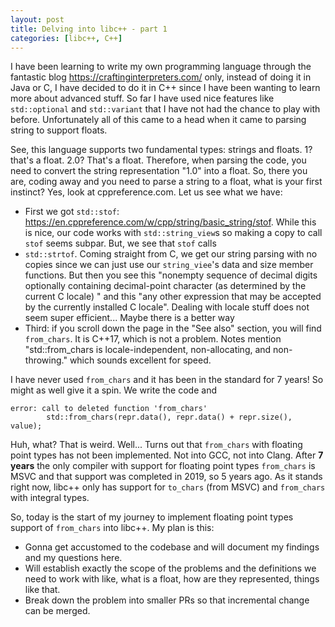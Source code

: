 ```yaml
---
layout: post
title: Delving into libc++ - part 1
categories: [libc++, C++]
---
```

I have been learning to write my own programming language through the fantastic blog https://craftinginterpreters.com/ only, instead of doing it in Java or C, I have decided to do it in C++ since I have been wanting to learn more about advanced stuff. So far I have used nice features like `std::optional` and `std::variant` that I have not had the chance to play with before. Unfortunately all of this came to a head when it came to parsing string to support floats.
<!--more-->
See, this language supports two fundamental types: strings and floats. 1? that's a float. 2.0? That's a float. Therefore, when parsing the code, you need to convert the string representation "1.0" into a float. So, there you are, coding away and you need to parse a string to a float, what is your first instinct? Yes, look at cppreference.com. Let us see what we have:
- First we got `std::stof`: https://en.cppreference.com/w/cpp/string/basic_string/stof. While this is nice, our code works with `std::string_view`s so making a copy to call `stof` seems subpar. But, we see that `stof` calls
- `std::strtof`. Coming straight from C, we get our string parsing with no copies since we can just use our `string_viee`'s data and size member functions. But then you see this "nonempty sequence of decimal digits optionally containing decimal-point character (as determined by the current C locale) " and this "any other expression that may be accepted by the currently installed C locale". Dealing with locale stuff does not seem super efficient... Maybe there is a better way
- Third: if you scroll down the page in the "See also" section, you will find `from_chars`. It is C++17, which is not a problem. Notes mention "std::from_chars is locale-independent, non-allocating, and non-throwing." which sounds excellent for speed.

I have never used `from_chars` and it has been in the standard for 7 years! So might as well give it a spin. We write the code and 

```
error: call to deleted function 'from_chars'
        std::from_chars(repr.data(), repr.data() + repr.size(), value);
```

Huh, what? That is weird. Well... Turns out that `from_chars` with floating point types has not been implemented. Not into GCC, not into Clang. After **7 years** the only compiler with support for floating point types `from_chars` is MSVC and that support was completed in 2019, so 5 years ago. As it stands right now, libc++ only has support for `to_chars` (from MSVC) and `from_chars` with integral types.

So, today is the start of my journey to implement floating point types support of `from_chars` into libc++. My plan is this:
- Gonna get accustomed to the codebase and will document my findings and my questions here.
- Will establish exactly the scope of the problems and the definitions we need to work with like, what is a float, how are they represented, things like that.
- Break down the problem into smaller PRs so that incremental change can be merged.
